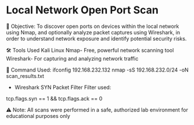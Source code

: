 # Local Network Open Port Scan

🎯 Objective:
To discover open ports on devices within the local network using Nmap, and optionally analyze packet captures using Wireshark, in order to understand network exposure and identify potential security risks.

🛠️ Tools Used
Kali Linux
Nmap- Free, powerful network scanning tool
Wireshark-  For capturing and analyzing network traffic

🔧 Command Used:
ifconfig 192.168.232.132
nmap -sS 192.168.232.0/24 -oN scan_results.txt




- Wireshark SYN Packet Filter
Filter used:

tcp.flags.syn == 1 && tcp.flags.ack == 0

⚠️ Note: All scans were performed in a safe, authorized lab environment for educational purposes only

